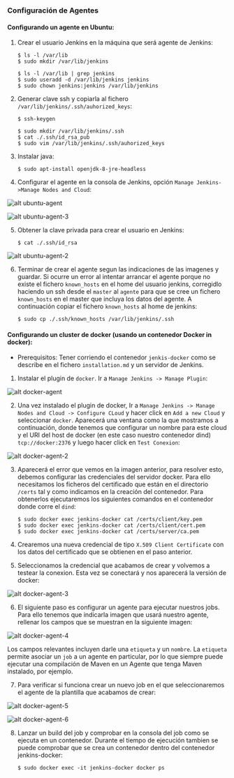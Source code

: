 ### Configuración de Agentes

#### Configurando un agente en Ubuntu:

1. Crear el usuario Jenkins en la máquina que será agente de Jenkins:

       $ ls -l /var/lib
       $ sudo mkdir /var/lib/jenkins

       $ ls -l /var/lib | grep jenkins
       $ sudo useradd -d /var/lib/jenkins jenkins
       $ sudo chown jenkins:jenkins /var/lib/jenkins

2. Generar clave ssh y copiarla al fichero `/var/lib/jenkins/.ssh/auhorized_keys`:

       $ ssh-keygen

       $ sudo mkdir /var/lib/jenkins/.ssh
       $ cat ./.ssh/id_rsa_pub
       $ sudo vim /var/lib/jenkins/.ssh/auhorized_keys

3. Instalar java:

       $ sudo apt-install openjdk-8-jre-headless

4. Configurar el agente en la consola de Jenkins, opción `Manage Jenkins->Manage Nodes and Cloud`:

![alt ubuntu-agent][ubuntu-agent]

[ubuntu-agent]: ../imagenes/ubuntu-agent.png

![alt ubuntu-agent-3][ubuntu-agent-3]

[ubuntu-agent-3]: ../imagenes/ubuntu-agent-3.png

5. Obtener la clave privada para crear el usuario en Jenkins:

       $ cat ./.ssh/id_rsa

![alt ubuntu-agent-2][ubuntu-agent-2]

[ubuntu-agent-2]: ../imagenes/ubuntu-agent-2.png

6. Terminar de crear el agente segun las indicaciones de las imagenes y guardar. Si ocurre un error al intentar arrancar el agente porque no existe el fichero `known_hosts` en el home del usuario jenkins, corregidlo haciendo un ssh desde el `master` al `agente` para que se cree un fichero `known_hosts` en el master que incluya los datos del agente. A continuación copiar el fichero `known_hosts` al home de jenkins:

       $ sudo cp ./.ssh/known_hosts /var/lib/jenkins/.ssh


#### Configurando un cluster de docker (usando un contenedor Docker in docker):

* Prerequisitos: Tener corriendo el contenedor `jenkis-docker` como se describe en el fichero `installation.md` y un servidor de Jenkins.

1. Instalar el plugin de `docker`. Ir a `Manage Jenkins -> Manage Plugin`:

![alt docker-agent][docker-agent]

[docker-agent]: ../imagenes/docker-agent.png

2. Una vez instalado el plugin de docker, Ir a `Manage Jenkins -> Manage Nodes and Cloud -> Configure CLoud` y hacer click en `Add a new Cloud` y seleccionar  `docker`. Aparecerá una ventana como la que mostramos a continuación, donde tenemos que configurar un nombre para este cloud y el URI del host de docker (en este caso nuestro contenedor dind) `tcp://docker:2376` y luego hacer click en `Test Conexion`:

![alt docker-agent-2][docker-agent-2]

[docker-agent-2]: ../imagenes/docker-agent-2.png

3. Aparecerá el error que vemos en la imagen anterior, para resolver esto, debemos configurar las credenciales del servidor docker. Para ello necesitamos los ficheros del certificado que están en el directorio `/certs` tal y como indicamos en la creación del contenedor. Para obtenerlos ejecutaremos los siguientes comandos en el contenedor donde corre el `dind`:

       $ sudo docker exec jenkins-docker cat /certs/client/key.pem
       $ sudo docker exec jenkins-docker cat /certs/client/cert.pem
       $ sudo docker exec jenkins-docker cat /certs/server/ca.pem

4. Crearemos una nueva credencial de tipo `X.509 Client Certificate` con los datos del certificado que se obtienen en el paso anterior.

5. Seleccionamos la credencial que acabamos de crear y volvemos a testear la conexion. Esta vez se conectará y nos aparecerá la versión de docker:

![alt docker-agent-3][docker-agent-3]

[docker-agent-3]: ../imagenes/docker-agent-3.png

6. El siguiente paso es configurar un agente para ejecutar nuestros jobs. Para ello tenemos que indicarla imagen que usará nuestro agente, rellenar los campos que se muestran en la siguiente imagen:

![alt docker-agent-4][docker-agent-4]

[docker-agent-4]: ../imagenes/docker-agent-4.png

 Los campos relevantes incluyen darle una `etiqueta` y un `nombre`. La `etiqueta`  permite asociar un `job` a un agente en particular, por lo que siempre puede ejecutar una compilación de Maven en un Agente que tenga Maven instalado, por ejemplo.

7. Para verificar si funciona crear un nuevo job en el que seleccionaremos el agente de la plantilla que acabamos de crear:

![alt docker-agent-5][docker-agent-5]

[docker-agent-5]: ../imagenes/docker-agent-5.png

![alt docker-agent-6][docker-agent-6]

[docker-agent-6]: ../imagenes/docker-agent-6.png

8. Lanzar un build del job y comprobar en la consola del job como se ejecuta en un contenedor. Durante el tiempo de ejecución tambien se puede comprobar que se crea un contenedor dentro del contenedor jenkins-docker:

       $ sudo docker exec -it jenkins-docker docker ps
